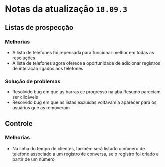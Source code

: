 # Notas da atualização `18.09.3`

## Listas de prospecção

### Melhorias
- A lista de telefones foi repensada para funcionar melhor em todas as resoluções
- A lista de telefones agora oferece a oportunidade de adicionar registros de interação ligados aos telefones

### Solução de problemas
- Resolvido bug em que as barras de progresso na aba Resumo pareciam ser clicáveis
- Resolvido bug em que as listas excluídas voltavam a aparecer para os usuários que as removeram

## Controle

### Melhorias
- Na linha do tempo de clientes, também será listado o número de telefone associado a um registro de conversa, se o registro foi criado a partir de um número
